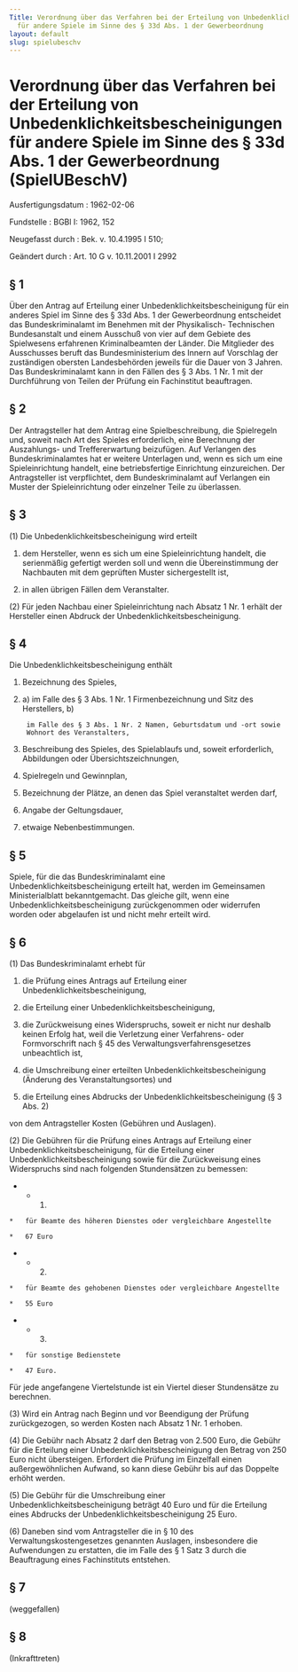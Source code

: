 ```yaml
---
Title: Verordnung über das Verfahren bei der Erteilung von Unbedenklichkeitsbescheinigungen
  für andere Spiele im Sinne des § 33d Abs. 1 der Gewerbeordnung
layout: default
slug: spielubeschv
---
```


# Verordnung über das Verfahren bei der Erteilung von Unbedenklichkeitsbescheinigungen für andere Spiele im Sinne des § 33d Abs. 1 der Gewerbeordnung (SpielUBeschV)

Ausfertigungsdatum
:   1962-02-06

Fundstelle
:   BGBl I: 1962, 152

Neugefasst durch
:   Bek. v. 10.4.1995 I 510;

Geändert durch
:   Art. 10 G v. 10.11.2001 I 2992


## § 1

Über den Antrag auf Erteilung einer Unbedenklichkeitsbescheinigung für
ein anderes Spiel im Sinne des § 33d Abs. 1 der Gewerbeordnung
entscheidet das Bundeskriminalamt im Benehmen mit der Physikalisch-
Technischen Bundesanstalt und einem Ausschuß von vier auf dem Gebiete
des Spielwesens erfahrenen Kriminalbeamten der Länder. Die Mitglieder
des Ausschusses beruft das Bundesministerium des Innern auf Vorschlag
der zuständigen obersten Landesbehörden jeweils für die Dauer von 3
Jahren. Das Bundeskriminalamt kann in den Fällen des § 3 Abs. 1 Nr. 1
mit der Durchführung von Teilen der Prüfung ein Fachinstitut
beauftragen.


## § 2

Der Antragsteller hat dem Antrag eine Spielbeschreibung, die
Spielregeln und, soweit nach Art des Spieles erforderlich, eine
Berechnung der Auszahlungs- und Treffererwartung beizufügen. Auf
Verlangen des Bundeskriminalamtes hat er weitere Unterlagen und, wenn
es sich um eine Spieleinrichtung handelt, eine betriebsfertige
Einrichtung einzureichen. Der Antragsteller ist verpflichtet, dem
Bundeskriminalamt auf Verlangen ein Muster der Spieleinrichtung oder
einzelner Teile zu überlassen.


## § 3

(1) Die Unbedenklichkeitsbescheinigung wird erteilt

1.  dem Hersteller, wenn es sich um eine Spieleinrichtung handelt, die
    serienmäßig gefertigt werden soll und wenn die Übereinstimmung der
    Nachbauten mit dem geprüften Muster sichergestellt ist,


2.  in allen übrigen Fällen dem Veranstalter.




(2) Für jeden Nachbau einer Spieleinrichtung nach Absatz 1 Nr. 1
erhält der Hersteller einen Abdruck der
Unbedenklichkeitsbescheinigung.


## § 4

Die Unbedenklichkeitsbescheinigung enthält

1.  Bezeichnung des Spieles,


2.
    a)  im Falle des § 3 Abs. 1 Nr. 1 Firmenbezeichnung und Sitz des
        Herstellers, b)

        im Falle des § 3 Abs. 1 Nr. 2 Namen, Geburtsdatum und -ort sowie
        Wohnort des Veranstalters,





3.  Beschreibung des Spieles, des Spielablaufs und, soweit erforderlich,
    Abbildungen oder Übersichtszeichnungen,


4.  Spielregeln und Gewinnplan,


5.  Bezeichnung der Plätze, an denen das Spiel veranstaltet werden darf,


6.  Angabe der Geltungsdauer,


7.  etwaige Nebenbestimmungen.





## § 5

Spiele, für die das Bundeskriminalamt eine
Unbedenklichkeitsbescheinigung erteilt hat, werden im Gemeinsamen
Ministerialblatt bekanntgemacht. Das gleiche gilt, wenn eine
Unbedenklichkeitsbescheinigung zurückgenommen oder widerrufen worden
oder abgelaufen ist und nicht mehr erteilt wird.


## § 6

(1) Das Bundeskriminalamt erhebt für

1.  die Prüfung eines Antrags auf Erteilung einer
    Unbedenklichkeitsbescheinigung,


2.  die Erteilung einer Unbedenklichkeitsbescheinigung,


3.  die Zurückweisung eines Widerspruchs, soweit er nicht nur deshalb
    keinen Erfolg hat, weil die Verletzung einer Verfahrens- oder
    Formvorschrift nach § 45 des Verwaltungsverfahrensgesetzes
    unbeachtlich ist,


4.  die Umschreibung einer erteilten Unbedenklichkeitsbescheinigung
    (Änderung des Veranstaltungsortes) und


5.  die Erteilung eines Abdrucks der Unbedenklichkeitsbescheinigung (§ 3
    Abs. 2)



von dem Antragsteller Kosten (Gebühren und Auslagen).

(2) Die Gebühren für die Prüfung eines Antrags auf Erteilung einer
Unbedenklichkeitsbescheinigung, für die Erteilung einer
Unbedenklichkeitsbescheinigung sowie für die Zurückweisung eines
Widerspruchs sind nach folgenden Stundensätzen zu bemessen:

*    *   1.

    *   für Beamte des höheren Dienstes oder vergleichbare Angestellte

    *   67 Euro


*    *   2.

    *   für Beamte des gehobenen Dienstes oder vergleichbare Angestellte

    *   55 Euro


*    *   3.

    *   für sonstige Bedienstete

    *   47 Euro.



Für jede angefangene Viertelstunde ist ein Viertel dieser Stundensätze
zu berechnen.

(3) Wird ein Antrag nach Beginn und vor Beendigung der Prüfung
zurückgezogen, so werden Kosten nach Absatz 1 Nr. 1 erhoben.

(4) Die Gebühr nach Absatz 2 darf den Betrag von 2.500 Euro, die
Gebühr für die Erteilung einer Unbedenklichkeitsbescheinigung den
Betrag von 250 Euro nicht übersteigen. Erfordert die Prüfung im
Einzelfall einen außergewöhnlichen Aufwand, so kann diese Gebühr bis
auf das Doppelte erhöht werden.

(5) Die Gebühr für die Umschreibung einer
Unbedenklichkeitsbescheinigung beträgt 40 Euro und für die Erteilung
eines Abdrucks der Unbedenklichkeitsbescheinigung 25 Euro.

(6) Daneben sind vom Antragsteller die in § 10 des
Verwaltungskostengesetzes genannten Auslagen, insbesondere die
Aufwendungen zu erstatten, die im Falle des § 1 Satz 3 durch die
Beauftragung eines Fachinstituts entstehen.


## § 7

(weggefallen)


## § 8

(Inkrafttreten)

